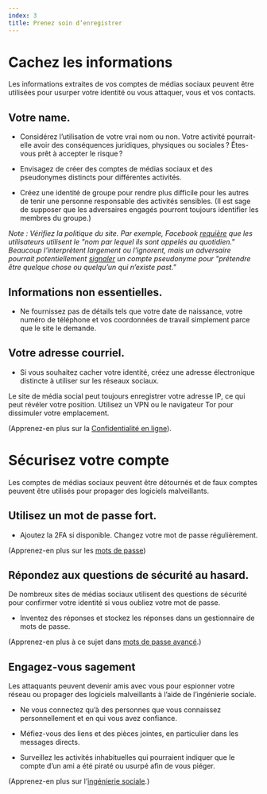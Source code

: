 ```yaml
---
index: 3
title: Prenez soin d’enregistrer
---
```

# Cachez les informations

Les informations extraites de vos comptes de médias sociaux peuvent être utilisées pour usurper votre identité ou vous attaquer, vous et vos contacts.

## Votre name.

*   Considérez l’utilisation de votre vrai nom ou non. Votre activité pourrait-elle avoir des conséquences juridiques, physiques ou sociales ? Êtes-vous prêt à accepter le risque ?

*   Envisagez de créer des comptes de médias sociaux et des pseudonymes distincts pour différentes activités.

* Créez une identité de groupe pour rendre plus difficile pour les autres de tenir une personne responsable des activités sensibles. (Il est sage de supposer que les adversaires engagés pourront toujours identifier les membres du groupe.)

*Note : Vérifiez la politique du site. Par exemple, Facebook [requière](https://www.facebook.com/help/112146705538576?helpref=faq_content) que les utilisateurs utilisent le "nom par lequel ils sont appelés au quotidien." Beaucoup l’interprètent largement ou l’ignorent, mais un adversaire pourrait potentiellement [signaler](https://www.facebook.com/help/1216349518398524?helpref=hc_global_nav) un compte pseudonyme pour "prétendre être quelque chose ou quelqu’un qui n’existe past."*

## Informations non essentielles.

*   Ne fournissez pas de détails tels que votre date de naissance, votre numéro de téléphone et vos coordonnées de travail simplement parce que le site le demande.

## Votre adresse courriel.

*   Si vous souhaitez cacher votre identité, créez une adresse électronique distincte à utiliser sur les réseaux sociaux.

Le site de média social peut toujours enregistrer votre adresse IP, ce qui peut révéler votre position. Utilisez un VPN ou le navigateur Tor pour dissimuler votre emplacement.

(Apprenez-en plus sur la [Confidentialité en ligne](umbrella://communications/online-privacy)).

# Sécurisez votre compte

Les comptes de médias sociaux peuvent être détournés et de faux comptes peuvent être utilisés pour propager des logiciels malveillants.

## Utilisez un mot de passe fort.

*   Ajoutez la 2FA si disponible. Changez votre mot de passe régulièrement.

(Apprenez-en plus sur les [mots de passe](umbrella://information/passwords/advanced))

## Répondez aux questions de sécurité au hasard.

De nombreux sites de médias sociaux utilisent des questions de sécurité pour confirmer votre identité si vous oubliez votre mot de passe.

*   Inventez des réponses et stockez les réponses dans un gestionnaire de mots de passe.

(Apprenez-en plus à ce sujet dans [mots de passe avancé](umbrella://information/passwords/advanced).)

## Engagez-vous sagement

Les attaquants peuvent devenir amis avec vous pour espionner votre réseau ou propager des logiciels malveillants à l’aide de l’ingénierie sociale.

*   Ne vous connectez qu’à des personnes que vous connaissez personnellement et en qui vous avez confiance.

*   Méfiez-vous des liens et des pièces jointes, en particulier dans les messages directs.

* Surveillez les activités inhabituelles qui pourraient indiquer que le compte d’un ami a été piraté ou usurpé afin de vous piéger.

(Apprenez-en plus sur l’[ingénierie sociale](umbrella://communications/phishing/beginner/s_social-engineering.md).)